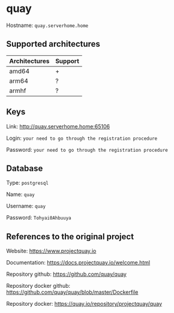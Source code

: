 # quay

Hostname: `quay.serverhome.home`

## Supported architectures

| Architectures | Support |
| :------------ | :------ |
| amd64         | +       |
| arm64         | ?       |
| armhf         | ?       |

## Keys

Link: http://quay.serverhome.home:65106

Login: `your need to go through the registration procedure`

Password: `your need to go through the registration procedure`

## Database

Type: `postgresql`

Name: `quay`

Username: `quay`

Password: `Tohyai0Ahbuuya`

## References to the original project

Website: https://www.projectquay.io

Documentation: https://docs.projectquay.io/welcome.html

Repository github: https://github.com/quay/quay

Repository docker github: https://github.com/quay/quay/blob/master/Dockerfile

Repository docker: https://quay.io/repository/projectquay/quay
